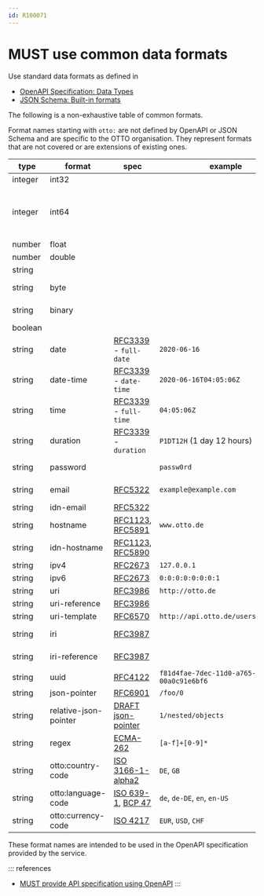 ```yaml
---
id: R100071
---
```


# MUST use common data formats

Use standard data formats as defined in

- [OpenAPI Specification: Data Types](http://spec.openapis.org/oas/v3.0.3#data-types)
- [JSON Schema: Built-in formats](https://json-schema.org/draft/2019-09/json-schema-validation.html#rfc.section.7.3)

The following is a non-exhaustive table of common formats.

Format names starting with `otto:` are not defined by OpenAPI or JSON Schema and are specific to the OTTO organisation.
They represent formats that are not covered or are extensions of existing ones.

| type    | format                | spec                                   | example                                | comment                         |                             |
| ------- | --------------------- | -------------------------------------- | -------------------------------------- | ------------------------------- | --------------------------- |
| integer | int32                 |                                        |                                        | signed 32 bits                  |
| integer | int64                 |                                        |                                        |                                 | signed 64 bits (a.k.a long) |
| number  | float                 |                                        |                                        |                                 |                             |
| number  | double                |                                        |                                        |                                 |                             |
| string  |                       |                                        |                                        |                                 |                             |
| string  | byte                  |                                        |                                        | base64 encoded characters       |                             |
| string  | binary                |                                        |                                        | any sequence of octets          |                             |
| boolean |                       |                                        |                                        |                                 |                             |
| string  | date                  | [RFC3339] - `full-date`                | `2020-06-16`                           | see also [date rule][rule-date] |                             |
| string  | date-time             | [RFC3339] - `date-time`                | `2020-06-16T04:05:06Z`                 | see also [date rule][rule-date] |                             |
| string  | time                  | [RFC3339] - `full-time`                | `04:05:06Z`                            | see also [date rule][rule-date] |                             |
| string  | duration              | [RFC3339] - `duration`                 | `P1DT12H` (1 day 12 hours)             |                                 |                             |
| string  | password              |                                        | `passw0rd`                             | a hint for processing/display   |                             |
| string  | email                 | [RFC5322][rfc5322]                     | `example@example.com`                  | internationalized email         |                             |
| string  | idn-email             | [RFC5322][rfc5322]                     |                                        |                                 |                             |
| string  | hostname              | [RFC1123][rfc1123], [RFC5891][rfc5891] | `www.otto.de`                          | internationalized hostname      |                             |
| string  | idn-hostname          | [RFC1123][rfc1123], [RFC5890][rfc5890] |                                        |                                 |                             |
| string  | ipv4                  | [RFC2673][rfc2673]                     | `127.0.0.1`                            |                                 |                             |
| string  | ipv6                  | [RFC2673][rfc2673]                     | `0:0:0:0:0:0:0:1`                      |                                 |                             |
| string  | uri                   | [RFC3986][rfc3986]                     | `http://otto.de`                       |                                 |                             |
| string  | uri-reference         | [RFC3986][rfc3986]                     |                                        |                                 |                             |
| string  | uri-template          | [RFC6570][rfc6570]                     | `http://api.otto.de/users/{userId}`    |                                 |                             |
| string  | iri                   | [RFC3987][rfc3987]                     |                                        | internationalized URI           |                             |
| string  | iri-reference         | [RFC3987][rfc3987]                     |                                        | internationalized URI-reference |                             |
| string  | uuid                  | [RFC4122][rfc4122]                     | `f81d4fae-7dec-11d0-a765-00a0c91e6bf6` |                                 |                             |
| string  | json-pointer          | [RFC6901][rfc6901]                     | `/foo/0`                               |                                 |                             |
| string  | relative-json-pointer | [DRAFT json-pointer][json-pointer]     | `1/nested/objects`                     |                                 |                             |
| string  | regex                 | [ECMA-262][ecma-262]                   | `[a-f]+[0-9]*`                         |                                 |                             |
| string  | otto:country-code     | [ISO 3166-1-alpha2][iso3166-1-alpha2]  | `DE`, `GB`                             |                                 |                             |
| string  | otto:language-code    | [ISO 639-1][iso639-1], [BCP 47][bcp47] | `de`, `de-DE`, `en`, `en-US`           |                                 |                             |
| string  | otto:currency-code    | [ISO 4217][iso4217]                    | `EUR`, `USD`, `CHF`                    |                                 |                             |

These format names are intended to be used in the OpenAPI specification provided by the service.

::: references

- [MUST provide API specification using OpenAPI][rule-date]
  :::

[rule-date]: ../../../../rest/contract/openapi/rules/must-provide-api-specification-using-openapi-for-rest-apis.md
[rfc3339]: https://tools.ietf.org/html/rfc3339#section-5.6
[rfc5322]: https://tools.ietf.org/html/rfc5322#section-3.4.1
[rfc1123]: https://tools.ietf.org/html/rfc1123#section-2.1
[rfc5891]: https://tools.ietf.org/html/rfc5891#section-4.4
[rfc5890]: https://tools.ietf.org/html/rfc5890#section-2.3.2.3
[rfc2673]: https://tools.ietf.org/html/rfc2673#section-3.2
[rfc3986]: https://tools.ietf.org/html/rfc3986
[rfc3987]: https://tools.ietf.org/html/rfc3987
[rfc6901]: https://tools.ietf.org/html/rfc6901#section-5
[json-pointer]: https://tools.ietf.org/html/draft-handrews-relative-json-pointer-02
[ecma-262]: https://www.ecma-international.org/publications/files/ECMA-ST/Ecma-262.pdf
[rfc6570]: https://tools.ietf.org/html/rfc6570
[rfc4122]: https://tools.ietf.org/html/rfc4122
[iso3166-1-alpha2]: https://www.iso.org/iso-3166-country-codes.html
[iso639-1]: https://www.loc.gov/standards/iso639-2/php/English_list.php
[bcp47]: https://tools.ietf.org/html/bcp47
[iso4217]: https://www.currency-iso.org/en/home/tables/table-a1.html
